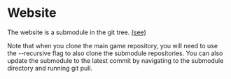 # Website

The website is a submodule in the git tree. [(see)](https://git-scm.com/book/en/v2/Git-Tools-Submodules)

Note that when you clone the main game repository, you will need to use the --recursive flag to also clone the submodule repositories. You can also update the submodule to the latest commit by navigating to the submodule directory and running git pull.
